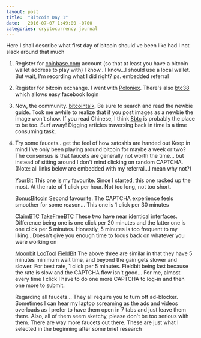 ```yaml
---
layout: post
title:  "Bitcoin Day 1"
date:   2016-07-07 1:49:00 -0700
categories: cryptocurrency journal
---
```


Here I shall describe what first day of bitcoin should've been like had
I not slack around that much

1.  Register for [coinbase.com][coinbase-url] account (so that at least you have a
bitcoin wallet address to play with)
I know...I know...I should use a local wallet.  But wait, I'm
recording what I did right?
ps. embedded referral

3.  Register for bitcoin exchange.  I went with
    [Poloniex][poloniex-url].  There's also [btc38][btc38-url] 
which allows easy facebook login 

4.  Now, the community.  [bitcointalk][bitcointalk-url].  Be sure to
search and read the newbie guide.  Took me awhile to realize that if
you post images as a newbie the image won't show.   If you read Chinese,
I think [8btc][8btc-url] is probably the place to be too. Surf away!
Digging articles traversing back in time is a time consuming task.

2.  Try some faucets...get the feel of how satoshis are handed out
Keep in mind I've only been playing around bitcoin for maybe a week
or two? The consensus is that faucets are generally not worth the
time... but instead of sitting around I don't mind clicking on random
CAPTCHA.  (Note: all links below are embedded with my referral...I mean
why not?)

    [YourBit][yourbit-url]
This one is my favourite.  Since I started, this one racked up the most.
At the rate of 1 click per hour.  Not too long, not too short.

    [BonusBitcoin][bonusbitcoin-url]
Second favourite.  The CAPTCHA experience feels smoother for some reason...  This one is 1 click per 30 minutes

    [ClaimBTC][claimbtc-url]
    [TakeFreeBTC][takefreebtc-url]
These two have near identical interfaces.  Difference being one is one
click per 20 minutes and the latter one is one click per 5 minutes.
Honestly, 5 minutes is too frequent to my liking...Doesn't give you
enough time to focus back on whatever you were working on

    [Moonbit][moonbit-url]
[LooTool][lootool-url]
[FieldBit][fieldbit-url]
The above three are similar in that they have 5 minutes minimum wait time,
and beyond the gain gets slower and slower.  For best rate, 1 click per
5 minutes.
Fieldbit being last because the rate is slow and the CAPTCHA flow isn't
good... For me, almost every time I click I have to do one more CAPTCHA
to log-in and then one more to submit.

    Regarding all faucets... They all require you to turn off ad-blocker.
Sometimes I can hear my laptop screaming as the ads and videos
overloads as I prefer to have them open in 7 tabs and just leave them
there.  Also, all of them seem sketchy, please don't be too serious with
them. There are way more faucets out there.  These are just what I
selected in the beginning after some brief research

[yourbit-url]: http://your-bitco.in/?r=16602
[bonusbitcoin-url]: http://bonusbitcoin.co/?ref=679F8A48203F
[claimbtc-url]: http://claimbtc.com/?r=2d58e3c7c2
[takefreebtc-url]: http://takefreebitcoin.com/?r=923addcaba
[moonbit-url]: http://moonbit.co.in/?ref=36fa4a789e49
[lootool-url]: http://lootool.com/r/03c03d3e99
[fieldbit-url]: http://fieldbitcoins.com/?ref=7wo0b3sf325978
[coinbase-url]: https://www.coinbase.com/join/576334cb76aaaf015f000cd3
[poloniex-url]: https://www.poloniex.com
[btc38-url]: http://www.btc38.com


[bitcointalk-url]: https://www.bitcointalk.org
[8btc-url]: http://8btc.com







